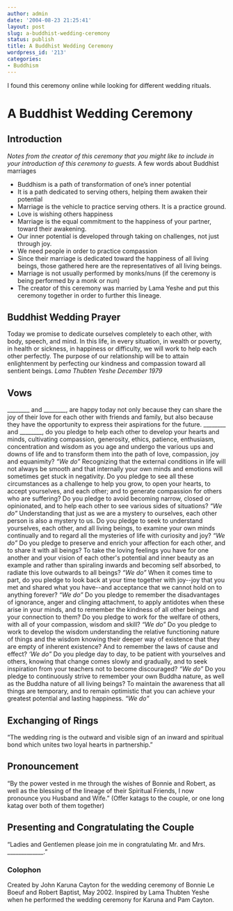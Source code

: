 ```yaml
---
author: admin
date: '2004-08-23 21:25:41'
layout: post
slug: a-buddhist-wedding-ceremony
status: publish
title: A Buddhist Wedding Ceremony
wordpress_id: '213'
categories:
- Buddhism
---
```


I found this ceremony online while looking for different wedding
rituals.

# A Buddhist Wedding Ceremony

## Introduction

*Notes from the creator of this ceremony that you might like to include
in your introduction of this ceremony to guests.* A few words about
Buddhist marriages

-   Buddhism is a path of transformation of one’s inner potential
-   It is a path dedicated to serving others, helping them awaken their
    potential
-   Marriage is the vehicle to practice serving others. It is a practice
    ground.
-   Love is wishing others happiness
-   Marriage is the equal commitment to the happiness of your partner,
    toward their awakening.
-   Our inner potential is developed through taking on challenges, not
    just through joy.
-   We need people in order to practice compassion
-   Since their marriage is dedicated toward the happiness of all living
    beings, those gathered here are the representatives of all living
    beings.
-   Marriage is not usually performed by monks/nuns (if the ceremony is
    being performed by a monk or nun)
-   The creator of this ceremony was married by Lama Yeshe and put this
    ceremony together in order to further this lineage.

## Buddhist Wedding Prayer

Today we promise to dedicate ourselves completely to each other, with
body, speech, and mind. In this life, in every situation, in wealth or
poverty, in health or sickness, in happiness or difficulty, we will work
to help each other perfectly. The purpose of our relationship will be to
attain enlightenment by perfecting our kindness and compassion toward
all sentient beings. *Lama Thubten Yeshe* *December 1979*

## Vows

\_\_\_\_\_\_\_\_ and \_\_\_\_\_\_\_\_, are happy today not only because
they can share the joy of their love for each other with friends and
family, but also because they have the opportunity to express their
aspirations for the future. \_\_\_\_\_\_\_\_ and \_\_\_\_\_\_\_\_, do
you pledge to help each other to develop your hearts and minds,
cultivating compassion, generosity, ethics, patience, enthusiasm,
concentration and wisdom as you age and undergo the various ups and
downs of life and to transform them into the path of love, compassion,
joy and equanimity? *“We do”* Recognizing that the external conditions
in life will not always be smooth and that internally your own minds and
emotions will sometimes get stuck in negativity. Do you pledge to see
all these circumstances as a challenge to help you grow, to open your
hearts, to accept yourselves, and each other; and to generate compassion
for others who are suffering? Do you pledge to avoid becoming narrow,
closed or opinionated, and to help each other to see various sides of
situations? *“We do”* Understanding that just as we are a mystery to
ourselves, each other person is also a mystery to us. Do you pledge to
seek to understand yourselves, each other, and all living beings, to
examine your own minds continually and to regard all the mysteries of
life with curiosity and joy? *“We do”* Do you pledge to preserve and
enrich your affection for each other, and to share it with all beings?
To take the loving feelings you have for one another and your vision of
each other's potential and inner beauty as an example and rather than
spiraling inwards and becoming self absorbed, to radiate this love
outwards to all beings? *“We do”* When it comes time to part, do you
pledge to look back at your time together with joy--joy that you met and
shared what you have--and acceptance that we cannot hold on to anything
forever? *“We do”* Do you pledge to remember the disadvantages of
ignorance, anger and clinging attachment, to apply antidotes when these
arise in your minds, and to remember the kindness of all other beings
and your connection to them? Do you pledge to work for the welfare of
others, with all of your compassion, wisdom and skill? *“We do”* Do you
pledge to work to develop the wisdom understanding the relative
functioning nature of things and the wisdom knowing their deeper way of
existence that they are empty of inherent existence? And to remember the
laws of cause and effect? *‘We do”* Do you pledge day to day, to be
patient with yourselves and others, knowing that change comes slowly and
gradually, and to seek inspiration from your teachers not to become
discouraged? *“We do”* Do you pledge to continuously strive to remember
your own Buddha nature, as well as the Buddha nature of all living
beings? To maintain the awareness that all things are temporary, and to
remain optimistic that you can achieve your greatest potential and
lasting happiness. *“We do”*

## Exchanging of Rings

“The wedding ring is the outward and visible sign of an inward and
spiritual bond which unites two loyal hearts in partnership.”

## Pronouncement

“By the power vested in me through the wishes of Bonnie and Robert, as
well as the blessing of the lineage of their Spiritual Friends, I now
pronounce you Husband and Wife.” (Offer katags to the couple, or one
long katag over both of them together)

## Presenting and Congratulating the Couple

“Ladies and Gentlemen please join me in congratulating Mr. and Mrs.
\_\_\_\_\_\_\_\_\_\_\_\_\_.”

### Colophon

Created by John Karuna Cayton for the wedding ceremony of Bonnie Le
Boeuf and Robert Baptist, May 2002. Inspired by Lama Thubten Yeshe when
he performed the wedding ceremony for Karuna and Pam Cayton.
